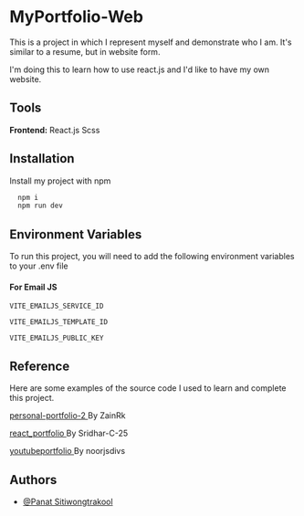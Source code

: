 
# MyPortfolio-Web

This is a project in which I represent myself and demonstrate who I am. It's similar to a resume, but in website form.

I'm doing this to learn how to use react.js and I'd like to have my own website.


## Tools

**Frontend:** React.js Scss



## Installation

Install my project with npm

```bash
  npm i
  npm run dev
```

## Environment Variables

To run this project, you will need to add the following environment variables to your .env file

#### For Email JS

`VITE_EMAILJS_SERVICE_ID`

`VITE_EMAILJS_TEMPLATE_ID`

`VITE_EMAILJS_PUBLIC_KEY`
## Reference

Here are some examples of the source code I used to learn and complete this project.

[personal-portfolio-2 ](https://github.com/ZainRk/personal-portfolio-2) By ZainRk

[react_portfolio ](https://github.com/Sridhar-C-25/react_portfolio) By Sridhar-C-25

[youtubeportfolio ](https://github.com/noorjsdivs/youtubeportfolio) By noorjsdivs
## Authors

- [@Panat Sitiwongtrakool](https://github.com/panat54083)

